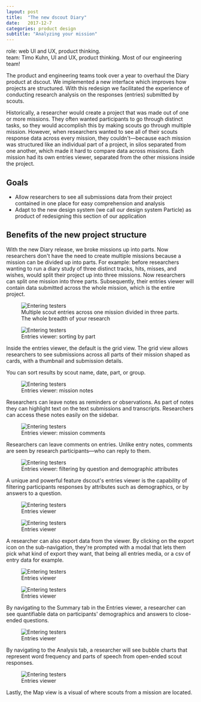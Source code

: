 ```yaml
---
layout: post
title:  "The new dscout Diary"
date:   2017-12-7
categories: product design
subtitle: "Analyzing your mission"
---
```


<div class="caption">
role: web UI and UX, product thinking.<br>
team: Timo Kuhn, UI and UX, product thinking. Most of our engineering team!
</div>

The product and engineering teams took over a year to overhaul the Diary product at dscout. We implemented a new interface which improves how projects are structured. With this redesign we facilitated the experience of conducting research analysis on the responses (entries) submitted by scouts.

Historically, a researcher would create a project that was made out of one or more missions. They often wanted participants to go through distinct tasks, so they would accomplish this by making scouts go through multiple mission. However, when researchers wanted to see all of their scouts response data across every mission, they couldn't—because each mission was structured like an individual part of a project, in silos separated from one another, which made it hard to compare data across missions. Each mission had its own entries viewer, separated from the other missions inside the project.

## Goals
* Allow researchers to see all submissions data from their project contained in one place for easy comprehension and analysis
* Adapt to the new design system (we call our design system Particle) as product of redesigning this section of our application

## Benefits of the new project structure
With the new Diary release, we broke missions up into parts. Now researchers don't have the need to create multiple missions because a mission can be divided up into parts. For example: before researchers wanting to run a diary study of three distinct tracks, hits, misses, and wishes, would split their project up into three missions. Now researchers can split one mission into three parts. Subsequently, their entries viewer will contain data submitted across the whole mission, which is the entire project.

<figure>
	<img src="../../../../../../assets/images/entries-1.png" alt="Entering testers" />
	<figcaption class="media-caption center">Multiple scout entries across one mission divided in three parts. The whole breadth of your research</figcaption>
</figure>

<figure>
	<img src="../../../../../../assets/images/entries-2.png" alt="Entering testers" />
	<figcaption class="media-caption center">Entries viewer: sorting by part</figcaption>
</figure>

Inside the entries viewer, the default is the grid view. The grid view allows researchers to see submissions across all parts of their mission shaped as cards, with a thumbnail and submission details.

You can sort results by scout name, date, part, or group.

<figure>
	<img src="../../../../../../assets/images/entries-3.png" alt="Entering testers" />
	<figcaption class="media-caption center">Entries viewer: mission notes</figcaption>
</figure>

Researchers can leave notes as reminders or observations. As part of notes they can highlight text on the text submissions and transcripts. Researchers can access these notes easily on the sidebar.

<figure>
	<img src="../../../../../../assets/images/entries-4.png" alt="Entering testers" />
	<figcaption class="media-caption center">Entries viewer: mission comments</figcaption>
</figure>

Researchers can leave comments on entries. Unlike entry notes, comments are seen by research participants—who can reply to them.

<figure>
	<img src="../../../../../../assets/images/entries-5.png" alt="Entering testers" />
	<figcaption class="media-caption center">Entries viewer: filtering by question and demographic attributes</figcaption>
</figure>

A unique and powerful feature dscout's entries viewer is the capability of filtering participants responses by attributes such as demographics, or by answers to a question.

<figure>
	<img src="../../../../../../assets/images/entries-6.png" alt="Entering testers" />
	<figcaption class="media-caption center">Entries viewer</figcaption>
</figure>

<figure>
	<img src="../../../../../../assets/images/entries-7.png" alt="Entering testers" />
	<figcaption class="media-caption center">Entries viewer</figcaption>
</figure>

A researcher can also export data from the viewer. By clicking on the export icon on the sub-navigation, they're prompted with a modal that lets them pick what kind of export they want, that being all entries media, or a csv of entry data for example.

<figure>
	<img src="../../../../../../assets/images/entries-8.png" alt="Entering testers" />
	<figcaption class="media-caption center">Entries viewer</figcaption>
</figure>

<figure>
	<img src="../../../../../../assets/images/entries-9.png" alt="Entering testers" />
	<figcaption class="media-caption center">Entries viewer</figcaption>
</figure>

By navigating to the Summary tab in the Entries viewer, a researcher can see quantifiable data on participants' demographics and answers to close-ended questions.

<figure>
	<img src="../../../../../../assets/images/entries-10.png" alt="Entering testers" />
	<figcaption class="media-caption center">Entries viewer</figcaption>
</figure>

By navigating to the Analysis tab, a researcher will see bubble charts that represent word frequency and parts of speech from open-ended scout responses.

<figure>
	<img src="../../../../../../assets/images/entries-12.png" alt="Entering testers" />
	<figcaption class="media-caption center">Entries viewer</figcaption>
</figure>

Lastly, the Map view is a visual of where scouts from a mission are located.
